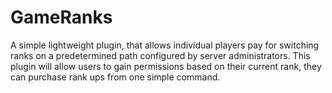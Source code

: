 # GameRanks
A simple lightweight plugin, that allows individual players pay for switching ranks on a predetermined path configured by server administrators. This plugin will allow users to gain permissions based on their current rank, they can purchase rank ups from one simple command.
